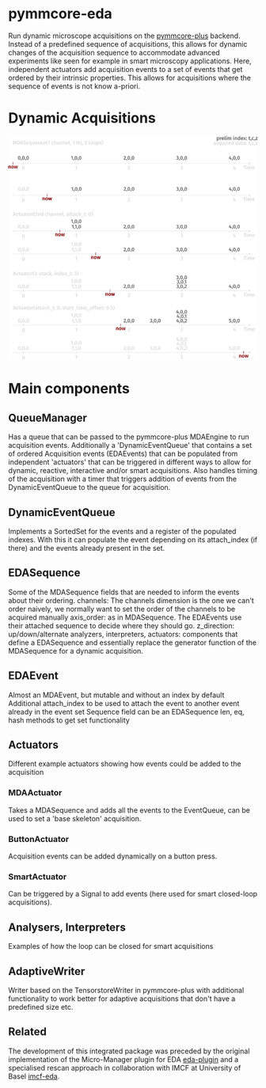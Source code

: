 # pymmcore-eda
Run dynamic microscope acquisitions on the [pymmcore-plus](https://pymmcore-plus.github.io/pymmcore-plus/) backend. Instead of a predefined sequence of acquisitions, this allows for dynamic changes of the acquisition sequence to accommodate advanced experiments like seen for example in smart microscopy applications. Here, independent actuators add acquisition events to a set of events that get ordered by their intrinsic properties. This allows for acquisitions where the sequence of events is not know a-priori.

# Dynamic Acquisitions
<picture>
  <source media="(prefers-color-scheme: dark)" srcset="./QueueManager-dark.png">
  <source media="(prefers-color-scheme: light)" srcset="./QueueManager-light.png">
  <img alt="Project Screenshot" src="./QueueManager-dark.png">
</picture>


# Main components
## QueueManager
Has a queue that can be passed to the pymmcore-plus MDAEngine to run acquisition events. Additionally a 'DynamicEventQueue' that contains a set of ordered Acquisition events (EDAEvents) that can be populated from independent 'actuators' that can be triggered in different ways to allow for dynamic, reactive, interactive and/or smart acquisitions. Also handles timing of the acquisition with a timer that triggers addition of events from the DynamicEventQueue to the queue for acquisition.

## DynamicEventQueue
Implements a SortedSet for the events and a register of the populated indexes. With this it can populate the event depending on its attach_index (if there) and the events already present in the set.

## EDASequence
Some of the MDASequence fields that are needed to inform the events about their ordering.
channels: The channels dimension is the one we can't order naively, we normally want to set the order of the channels to be acquired manually
axis_order: as in MDASequence. The EDAEvents use their attached sequence to decide where they should go.
z_direction: up/down/alternate 
analyzers, interpreters, actuators: components that define a EDASequence and essentially replace the generator function of the MDASequence for a dynamic acquisition.

## EDAEvent
Almost an MDAEvent, but mutable and without an index by default
Additional attach_index to be used to attach the event to another event already in the event set
Sequence field can be an EDASequence
len, eq, hash methods to get set functionality

## Actuators
Different example actuators showing how events could be added to the acquisition
### MDAActuator
Takes a MDASequence and adds all the events to the EventQueue, can be used to set a 'base skeleton' acquisition.
### ButtonActuator
Acquisition events can be added dynamically on a button press.
### SmartActuator
Can be triggered by a Signal to add events (here used for smart closed-loop acquisitions).

## Analysers, Interpreters
Examples of how the loop can be closed for smart acquisitions

## AdaptiveWriter
Writer based on the TensorstoreWriter in pymmcore-plus with additional functionality to work better for adaptive acquisitions that don't have a predefined size etc.

## Related
The development of this integrated package was preceded by the original implementation of the Micro-Manager plugin for EDA [eda-plugin](https://github.com/LEB-EPFL/eda_plugin) and a specialised rescan approach in collaboration with IMCF at University of Basel [imcf-eda](https://github.com/wl-stepp/imcf_eda).
